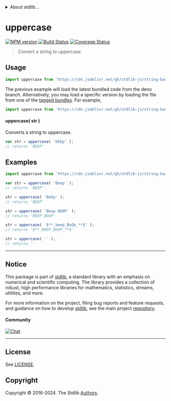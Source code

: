 <!--

@license Apache-2.0

Copyright (c) 2022 The Stdlib Authors.

Licensed under the Apache License, Version 2.0 (the "License");
you may not use this file except in compliance with the License.
You may obtain a copy of the License at

   http://www.apache.org/licenses/LICENSE-2.0

Unless required by applicable law or agreed to in writing, software
distributed under the License is distributed on an "AS IS" BASIS,
WITHOUT WARRANTIES OR CONDITIONS OF ANY KIND, either express or implied.
See the License for the specific language governing permissions and
limitations under the License.

-->


<details>
  <summary>
    About stdlib...
  </summary>
  <p>We believe in a future in which the web is a preferred environment for numerical computation. To help realize this future, we've built stdlib. stdlib is a standard library, with an emphasis on numerical and scientific computation, written in JavaScript (and C) for execution in browsers and in Node.js.</p>
  <p>The library is fully decomposable, being architected in such a way that you can swap out and mix and match APIs and functionality to cater to your exact preferences and use cases.</p>
  <p>When you use stdlib, you can be absolutely certain that you are using the most thorough, rigorous, well-written, studied, documented, tested, measured, and high-quality code out there.</p>
  <p>To join us in bringing numerical computing to the web, get started by checking us out on <a href="https://github.com/stdlib-js/stdlib">GitHub</a>, and please consider <a href="https://opencollective.com/stdlib">financially supporting stdlib</a>. We greatly appreciate your continued support!</p>
</details>

# uppercase

[![NPM version][npm-image]][npm-url] [![Build Status][test-image]][test-url] [![Coverage Status][coverage-image]][coverage-url] <!-- [![dependencies][dependencies-image]][dependencies-url] -->

> Convert a string to uppercase.

<section class="intro">

</section>

<!-- /.intro -->



<section class="usage">

## Usage

```javascript
import uppercase from 'https://cdn.jsdelivr.net/gh/stdlib-js/string-base-uppercase@deno/mod.js';
```
The previous example will load the latest bundled code from the deno branch. Alternatively, you may load a specific version by loading the file from one of the [tagged bundles](https://github.com/stdlib-js/string-base-uppercase/tags). For example,

```javascript
import uppercase from 'https://cdn.jsdelivr.net/gh/stdlib-js/string-base-uppercase@v1.0.0-deno/mod.js';
```

#### uppercase( str )

Converts a string to uppercase.

```javascript
var str = uppercase( 'bEEp' );
// returns 'BEEP'
```

</section>

<!-- /.usage -->

<section class="examples">

## Examples

<!-- eslint no-undef: "error" -->

```javascript
import uppercase from 'https://cdn.jsdelivr.net/gh/stdlib-js/string-base-uppercase@deno/mod.js';

var str = uppercase( 'Beep' );
// returns 'BEEP'

str = uppercase( 'BeEp' );
// returns 'BEEP'

str = uppercase( 'Beep BOOP' );
// returns 'BEEP BOOP'

str = uppercase( '$**_beep_BoOp_**$' );
// returns '$**_BEEP_BOOP_**$'

str = uppercase( '' );
// returns ''
```

</section>

<!-- /.examples -->

<!-- Section for related `stdlib` packages. Do not manually edit this section, as it is automatically populated. -->

<section class="related">

</section>

<!-- /.related -->

<!-- Section for all links. Make sure to keep an empty line after the `section` element and another before the `/section` close. -->


<section class="main-repo" >

* * *

## Notice

This package is part of [stdlib][stdlib], a standard library with an emphasis on numerical and scientific computing. The library provides a collection of robust, high performance libraries for mathematics, statistics, streams, utilities, and more.

For more information on the project, filing bug reports and feature requests, and guidance on how to develop [stdlib][stdlib], see the main project [repository][stdlib].

#### Community

[![Chat][chat-image]][chat-url]

---

## License

See [LICENSE][stdlib-license].


## Copyright

Copyright &copy; 2016-2024. The Stdlib [Authors][stdlib-authors].

</section>

<!-- /.stdlib -->

<!-- Section for all links. Make sure to keep an empty line after the `section` element and another before the `/section` close. -->

<section class="links">

[npm-image]: http://img.shields.io/npm/v/@stdlib/string-base-uppercase.svg
[npm-url]: https://npmjs.org/package/@stdlib/string-base-uppercase

[test-image]: https://github.com/stdlib-js/string-base-uppercase/actions/workflows/test.yml/badge.svg?branch=v1.0.0
[test-url]: https://github.com/stdlib-js/string-base-uppercase/actions/workflows/test.yml?query=branch:v1.0.0

[coverage-image]: https://img.shields.io/codecov/c/github/stdlib-js/string-base-uppercase/main.svg
[coverage-url]: https://codecov.io/github/stdlib-js/string-base-uppercase?branch=main

<!--

[dependencies-image]: https://img.shields.io/david/stdlib-js/string-base-uppercase.svg
[dependencies-url]: https://david-dm.org/stdlib-js/string-base-uppercase/main

-->

[chat-image]: https://img.shields.io/gitter/room/stdlib-js/stdlib.svg
[chat-url]: https://app.gitter.im/#/room/#stdlib-js_stdlib:gitter.im

[stdlib]: https://github.com/stdlib-js/stdlib

[stdlib-authors]: https://github.com/stdlib-js/stdlib/graphs/contributors

[umd]: https://github.com/umdjs/umd
[es-module]: https://developer.mozilla.org/en-US/docs/Web/JavaScript/Guide/Modules

[deno-url]: https://github.com/stdlib-js/string-base-uppercase/tree/deno
[deno-readme]: https://github.com/stdlib-js/string-base-uppercase/blob/deno/README.md
[umd-url]: https://github.com/stdlib-js/string-base-uppercase/tree/umd
[umd-readme]: https://github.com/stdlib-js/string-base-uppercase/blob/umd/README.md
[esm-url]: https://github.com/stdlib-js/string-base-uppercase/tree/esm
[esm-readme]: https://github.com/stdlib-js/string-base-uppercase/blob/esm/README.md
[branches-url]: https://github.com/stdlib-js/string-base-uppercase/blob/main/branches.md

[stdlib-license]: https://raw.githubusercontent.com/stdlib-js/string-base-uppercase/main/LICENSE

</section>

<!-- /.links -->
